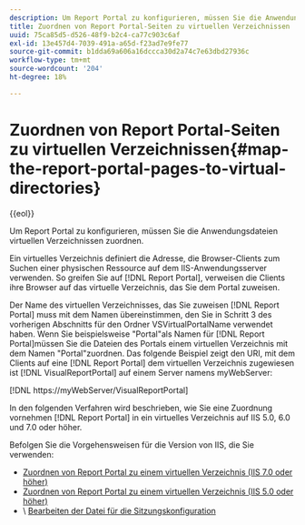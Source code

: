 ```yaml
---
description: Um Report Portal zu konfigurieren, müssen Sie die Anwendungsdateien virtuellen Verzeichnissen zuordnen.
title: Zuordnen von Report Portal-Seiten zu virtuellen Verzeichnissen
uuid: 75ca85d5-d526-48f9-b2c4-ca77c903c6af
exl-id: 13e457d4-7039-491a-a65d-f23ad7e9fe77
source-git-commit: b1dda69a606a16dccca30d2a74c7e63dbd27936c
workflow-type: tm+mt
source-wordcount: '204'
ht-degree: 18%

---
```


# Zuordnen von Report Portal-Seiten zu virtuellen Verzeichnissen{#map-the-report-portal-pages-to-virtual-directories}

{{eol}}

Um Report Portal zu konfigurieren, müssen Sie die Anwendungsdateien virtuellen Verzeichnissen zuordnen.

Ein virtuelles Verzeichnis definiert die Adresse, die Browser-Clients zum Suchen einer physischen Ressource auf dem IIS-Anwendungsserver verwenden. So greifen Sie auf [!DNL Report Portal], verweisen die Clients ihre Browser auf das virtuelle Verzeichnis, das Sie dem Portal zuweisen.

Der Name des virtuellen Verzeichnisses, das Sie zuweisen [!DNL Report Portal] muss mit dem Namen übereinstimmen, den Sie in Schritt 3 des vorherigen Abschnitts für den Ordner VSVirtualPortalName verwendet haben. Wenn Sie beispielsweise &quot;Portal&quot;als Namen für [!DNL Report Portal]müssen Sie die Dateien des Portals einem virtuellen Verzeichnis mit dem Namen &quot;Portal&quot;zuordnen. Das folgende Beispiel zeigt den URI, mit dem Clients auf eine [!DNL Report Portal] dem virtuellen Verzeichnis zugewiesen ist [!DNL VisualReportPortal] auf einem Server namens myWebServer:

[!DNL https://myWebServer/VisualReportPortal]

In den folgenden Verfahren wird beschrieben, wie Sie eine Zuordnung vornehmen [!DNL Report Portal] in ein virtuelles Verzeichnis auf IIS 5.0, 6.0 und 7.0 oder höher.

Befolgen Sie die Vorgehensweisen für die Version von IIS, die Sie verwenden:

* [Zuordnen von Report Portal zu einem virtuellen Verzeichnis (IIS 7.0 oder höher)](../../../../home/c-rpt-oview/c-install-rpt-port/c-virtual-dir/c-map-rpt-port-vdir-7.md#concept-9fc9595bb83147238965be4832df0a08)
* [Zuordnen von Report Portal zu einem virtuellen Verzeichnis (IIS 5.0 oder höher)](../../../../home/c-rpt-oview/c-install-rpt-port/c-virtual-dir/c-map-rpt-port-vdir-5.md#concept-402cb33c50d640e480098517140ffc74)
* \ [Bearbeiten der Datei für die Sitzungskonfiguration](../../../../home/c-rpt-oview/c-install-rpt-port/t-edit-sess-config-file.md#task-cf11c3a780bd4936afd3f64a6b30afc7)
